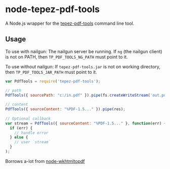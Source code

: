 node-tepez-pdf-tools
================

A Node.js wrapper for the [tepez-pdf-tools](https://github.com/tepez/tepez-pdf-tools) command line tool.  

## Usage

To use with nailgun:
The nailgun server be running.
If `ng` (the nailgun client) is not on PATH, then `TP_PDF_TOOLS_NG_PATH` must point to it.

To use without nailgun:
If `tepez-pdf-tools.jar` is not on working directory, then `TP_PDF_TOOLS_JAR_PATH` must point to it.


```javascript
var PdfTools = require('tepez-pdf-tools');

// path
PdfTools({ sourcePath: "c:/in.pdf" }).pipe(fs.createWriteStream('out.pdf'));
  
// content
PdfTools({ sourceContent: "%PDF-1.5..." }).pipe(res);
  
// Optional callback
var stream = PdfTools({ sourceContent: "%PDF-1.5..." }, function(err) {
  if (err) {
    // handle error
  } else {
    // user `stream`
  }
);

```

Borrows a-lot from [node-wkhtmltopdf](https://github.com/devongovett/node-wkhtmltopdf)


